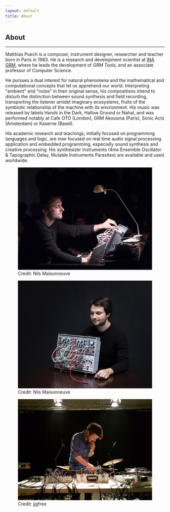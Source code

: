 ```yaml
---
layout: default
title: About
---
```


## About

---

Matthias Puech is a composer, instrument designer, researcher and teacher born in Paris in 1983. He is a research and development scientist at [INA GRM](https://inagrm.com/), where he leads the development of _GRM Tools_, and an associate professor of Computer Science.

He pursues a dual interest for natural phenomena and the mathematical and computational concepts that let us apprehend our world. Interpreting "ambient" and "noise" in their original sense, his compositions intend to disturb the distinction between sound synthesis and field recording, transporting the listener amidst imaginary ecosystems, fruits of the symbiotic relationship of the machine with its environment. His music was released by labels Hands in the Dark, Hallow Ground or Nahal, and was performed notably at Cafe OTO (London), GRM Akousma (Paris), Sonic Acts (Amsterdam) or Kaserne (Basel).

His academic research and teachings, initially focused on programming languages and logic, are now focused on real time audio signal processing application and embedded programming, especially sound synthesis and creative processing. His synthesizer instruments (4ms Ensemble Oscillator & Tapographic Delay, Mutable Instruments Parasites) are available and used worldwide.

<figure>
  <img src="assets/img/portrait-100ecs.jpg" alt="Portrait" />
  <figcaption>Credit: Nils Maisonneuve</figcaption>
</figure>

<figure>
  <img src="assets/img/portrait-modulaire.jpg" alt="Portrait" />
  <figcaption>Credit: Nils Maisonneuve</figcaption>
</figure>

<figure>
  <img src="assets/img/portrait2.jpg" alt="Portrait" />
  <figcaption>Credit: jjgfree</figcaption>
</figure>
